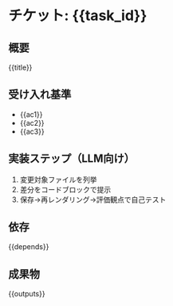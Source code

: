 # チケット: {{task_id}}

## 概要
{{title}}

## 受け入れ基準
- {{ac1}}
- {{ac2}}
- {{ac3}}

## 実装ステップ（LLM向け）
1. 変更対象ファイルを列挙
2. 差分をコードブロックで提示
3. 保存→再レンダリング→評価観点で自己テスト

## 依存
{{depends}}

## 成果物
{{outputs}} 